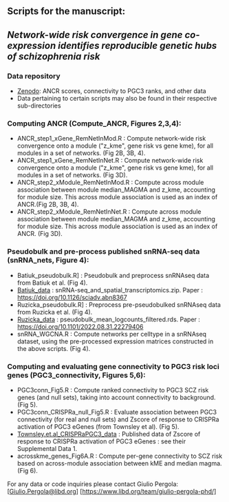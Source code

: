 ## Scripts for the manuscript: 
## *Network-wide risk convergence in gene co-expression identifies reproducible genetic hubs of schizophrenia risk*

### Data repository
* [Zenodo](https://doi.org/10.5281/zenodo.13381309): ANCR scores, connectivity to PGC3 ranks, and other data
* Data pertaining to certain scripts may also be found in their respective sub-directories

### Computing ANCR (Compute_ANCR, Figures 2,3,4):
* ANCR_step1_xGene_RemNetInMod.R : Compute network-wide risk convergence onto a module ("z_kme", gene risk vs gene kme), for all modules in a set of networks. (Fig 2B, 3B, 4). 
* ANCR_step1_xGene_RemNetInNet.R : Compute network-wide risk convergence onto a module ("z_kme", gene risk vs gene kme), for all modules in a set of networks. (Fig 3D). 
* ANCR_step2_xModule_RemNetInMod.R : Compute across module association between module median_MAGMA and z_kme, accounting for module size. This across module association is used as an index of ANCR.(Fig 2B, 3B, 4). 
* ANCR_step2_xModule_RemNetInNet.R : Compute across module association between module median_MAGMA and z_kme, accounting for module size. This across module association is used as an index of ANCR. (Fig 3D). 

### Pseudobulk and pre-process published snRNA-seq data  (snRNA_nets, Figure 4):
* Batiuk_pseudobulk.R] : Pseudobulk and preprocess snRNAseq data from Batiuk et al. (Fig 4). 
* [Batiuk_data](https://zenodo.org/records/6921620) : snRNA-seq_and_spatial_transcriptomics.zip. Paper :  https://doi.org/10.1126/sciadv.abn8367
* Ruzicka_pseudobulk.R] : Preprocess pre-pseudobulked snRNAseq data from Ruzicka et al. (Fig 4). 
* [Ruzicka_data](https://www.synapse.org/#!Synapse:syn25922167) : pseudobulk_mean_logcounts_filtered.rds. Paper :  https://doi.org/10.1101/2022.08.31.22279406
* snRNA_WGCNA.R : Compute networks per celltype in a snRNAseq dataset, using the pre-processed expression matrices constructed in the above scripts. (Fig 4). 

### Computing and evaluating gene connectivity to PGC3 risk loci genes (PGC3_connectivity, Figures 5,6):
* PGC3conn_Fig5.R : Compute ranked connectivity to PGC3 SCZ risk genes (and null sets), taking into account connectivity to background. (Fig 5). 
* PGC3conn_CRISPRa_null_Fig5.R : Evaluate association between PGC3 connectivity (for real and null sets) and Zscore of response to CRISPRa activation of PGC3 eGenes (from Townsley et al). (Fig 5).
* [Townsley.et.al_CRISPRaPGC3_data](https://www.biorxiv.org/content/10.1101/2022.03.29.486286v2.supplementary-material) : Published data of Zscore of response to CRISPRa activation of PGC3 eGenes : see their Supplemental Data 1.
* acrosskme_genes_Fig6A.R : Compute per-gene connectivity to SCZ risk based on across-module association between kME and median magma. (Fig 6).

For any data or code inquiries please contact Giulio Pergola: [Giulio.Pergola@libd.org] [https://www.libd.org/team/giulio-pergola-phd/]

